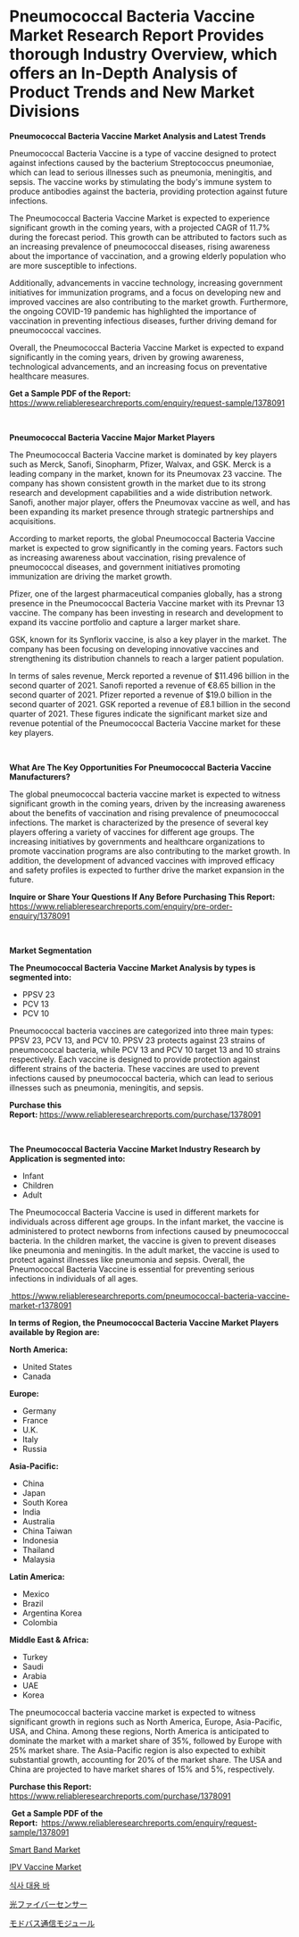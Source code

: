 <p><h1>Pneumococcal Bacteria Vaccine Market Research Report Provides thorough Industry Overview, which offers an In-Depth Analysis of Product Trends and New Market Divisions</h1></p><p><strong>Pneumococcal Bacteria Vaccine Market Analysis and Latest Trends</strong></p>
<p><p>Pneumococcal Bacteria Vaccine is a type of vaccine designed to protect against infections caused by the bacterium Streptococcus pneumoniae, which can lead to serious illnesses such as pneumonia, meningitis, and sepsis. The vaccine works by stimulating the body's immune system to produce antibodies against the bacteria, providing protection against future infections.</p><p>The Pneumococcal Bacteria Vaccine Market is expected to experience significant growth in the coming years, with a projected CAGR of 11.7% during the forecast period. This growth can be attributed to factors such as an increasing prevalence of pneumococcal diseases, rising awareness about the importance of vaccination, and a growing elderly population who are more susceptible to infections.</p><p>Additionally, advancements in vaccine technology, increasing government initiatives for immunization programs, and a focus on developing new and improved vaccines are also contributing to the market growth. Furthermore, the ongoing COVID-19 pandemic has highlighted the importance of vaccination in preventing infectious diseases, further driving demand for pneumococcal vaccines.</p><p>Overall, the Pneumococcal Bacteria Vaccine Market is expected to expand significantly in the coming years, driven by growing awareness, technological advancements, and an increasing focus on preventative healthcare measures.</p></p>
<p><strong>Get a Sample PDF of the Report:&nbsp;</strong> <a href="https://www.reliableresearchreports.com/enquiry/request-sample/1378091">https://www.reliableresearchreports.com/enquiry/request-sample/1378091</a></p>
<p>&nbsp;</p>
<p><strong>Pneumococcal Bacteria Vaccine Major Market Players</strong></p>
<p><p>The Pneumococcal Bacteria Vaccine market is dominated by key players such as Merck, Sanofi, Sinopharm, Pfizer, Walvax, and GSK. Merck is a leading company in the market, known for its Pneumovax 23 vaccine. The company has shown consistent growth in the market due to its strong research and development capabilities and a wide distribution network. Sanofi, another major player, offers the Pneumovax vaccine as well, and has been expanding its market presence through strategic partnerships and acquisitions.</p><p>According to market reports, the global Pneumococcal Bacteria Vaccine market is expected to grow significantly in the coming years. Factors such as increasing awareness about vaccination, rising prevalence of pneumococcal diseases, and government initiatives promoting immunization are driving the market growth.</p><p>Pfizer, one of the largest pharmaceutical companies globally, has a strong presence in the Pneumococcal Bacteria Vaccine market with its Prevnar 13 vaccine. The company has been investing in research and development to expand its vaccine portfolio and capture a larger market share.</p><p>GSK, known for its Synflorix vaccine, is also a key player in the market. The company has been focusing on developing innovative vaccines and strengthening its distribution channels to reach a larger patient population.</p><p>In terms of sales revenue, Merck reported a revenue of $11.496 billion in the second quarter of 2021. Sanofi reported a revenue of €8.65 billion in the second quarter of 2021. Pfizer reported a revenue of $19.0 billion in the second quarter of 2021. GSK reported a revenue of £8.1 billion in the second quarter of 2021. These figures indicate the significant market size and revenue potential of the Pneumococcal Bacteria Vaccine market for these key players.</p></p>
<p>&nbsp;</p>
<p><strong>What Are The Key Opportunities For Pneumococcal Bacteria Vaccine Manufacturers?</strong></p>
<p><p>The global pneumococcal bacteria vaccine market is expected to witness significant growth in the coming years, driven by the increasing awareness about the benefits of vaccination and rising prevalence of pneumococcal infections. The market is characterized by the presence of several key players offering a variety of vaccines for different age groups. The increasing initiatives by governments and healthcare organizations to promote vaccination programs are also contributing to the market growth. In addition, the development of advanced vaccines with improved efficacy and safety profiles is expected to further drive the market expansion in the future.</p></p>
<p><strong>Inquire or Share Your Questions If Any Before Purchasing This Report:</strong> <a href="https://www.reliableresearchreports.com/enquiry/pre-order-enquiry/1378091">https://www.reliableresearchreports.com/enquiry/pre-order-enquiry/1378091</a></p>
<p>&nbsp;</p>
<p><strong>Market Segmentation</strong></p>
<p><strong>The Pneumococcal Bacteria Vaccine Market Analysis by types is segmented into:</strong></p>
<p><ul><li>PPSV 23</li><li>PCV 13</li><li>PCV 10</li></ul></p>
<p><p>Pneumococcal bacteria vaccines are categorized into three main types: PPSV 23, PCV 13, and PCV 10. PPSV 23 protects against 23 strains of pneumococcal bacteria, while PCV 13 and PCV 10 target 13 and 10 strains respectively. Each vaccine is designed to provide protection against different strains of the bacteria. These vaccines are used to prevent infections caused by pneumococcal bacteria, which can lead to serious illnesses such as pneumonia, meningitis, and sepsis.</p></p>
<p><strong>Purchase this Report:&nbsp;</strong><a href="https://www.reliableresearchreports.com/purchase/1378091">https://www.reliableresearchreports.com/purchase/1378091</a></p>
<p>&nbsp;</p>
<p><strong>The Pneumococcal Bacteria Vaccine Market Industry Research by Application is segmented into:</strong></p>
<p><ul><li>Infant</li><li>Children</li><li>Adult</li></ul></p>
<p><p>The Pneumococcal Bacteria Vaccine is used in different markets for individuals across different age groups. In the infant market, the vaccine is administered to protect newborns from infections caused by pneumococcal bacteria. In the children market, the vaccine is given to prevent diseases like pneumonia and meningitis. In the adult market, the vaccine is used to protect against illnesses like pneumonia and sepsis. Overall, the Pneumococcal Bacteria Vaccine is essential for preventing serious infections in individuals of all ages.</p></p>
<p><a href="https://www.reliableresearchreports.com/pneumococcal-bacteria-vaccine-market-r1378091">&nbsp;https://www.reliableresearchreports.com/pneumococcal-bacteria-vaccine-market-r1378091</a></p>
<p><strong>In terms of Region, the Pneumococcal Bacteria Vaccine Market Players available by Region are:</strong></p>
<p>
    <p> <strong> North America: </strong>
        <ul>
            <li>United States</li>
            <li>Canada</li>
        </ul>
        </p> 
    <p> <strong> Europe: </strong>
        <ul>
            <li>Germany</li>
            <li>France</li>
            <li>U.K.</li>
            <li>Italy</li>
            <li>Russia</li>
        </ul>
        </p> 
    <p> <strong> Asia-Pacific: </strong>
        <ul>
            <li>China</li>
            <li>Japan</li>
            <li>South Korea</li>
            <li>India</li>
            <li>Australia</li>
            <li>China Taiwan</li>
            <li>Indonesia</li>
            <li>Thailand</li>
            <li>Malaysia</li>
        </ul>
        </p> 
    <p> <strong> Latin America: </strong>
        <ul>
            <li>Mexico</li>
            <li>Brazil</li>
            <li>Argentina Korea</li>
            <li>Colombia</li>
        </ul>
        </p> 
    <p> <strong> Middle East & Africa: </strong>
        <ul>
            <li>Turkey</li>
            <li>Saudi</li>
            <li>Arabia</li>
            <li>UAE</li>
            <li>Korea</li>
        </ul>
    </p>
    </p>
<p><p>The pneumococcal bacteria vaccine market is expected to witness significant growth in regions such as North America, Europe, Asia-Pacific, USA, and China. Among these regions, North America is anticipated to dominate the market with a market share of 35%, followed by Europe with 25% market share. The Asia-Pacific region is also expected to exhibit substantial growth, accounting for 20% of the market share. The USA and China are projected to have market shares of 15% and 5%, respectively.</p></p>
<p><strong>Purchase this Report: </strong><a href="https://www.reliableresearchreports.com/purchase/1378091">https://www.reliableresearchreports.com/purchase/1378091</a></p>
<p>&nbsp;<strong>Get a Sample PDF of the Report:&nbsp;&nbsp;</strong><a href="https://www.reliableresearchreports.com/enquiry/request-sample/1378091">https://www.reliableresearchreports.com/enquiry/request-sample/1378091</a></p>
<p><strong></strong></p>
<p><p><a href="https://www.linkedin.com/pulse/smart-band-market-trends-forecast-competitive-analysis-7njle">Smart Band Market</a></p><p><a href="https://github.com/beatblasta/Market-Research-Report-List-3/blob/main/ipv-vaccine-market.md">IPV Vaccine Market</a></p><p><a href="https://medium.com/@hermanokutneva7878567/%EA%B8%89%EC%8B%9D-%EB%8C%80%EC%B2%B4-%EB%B0%94-%EC%8B%9C%EC%9E%A5-%EC%A0%84%EB%A7%9D-%EC%82%B0%EC%97%85-%EA%B0%9C%EC%9A%94-%EB%B0%8F-%EC%98%88%EC%B8%A1-2024%EB%85%84%EB%B6%80%ED%84%B0-2031%EB%85%84%EA%B9%8C%EC%A7%80-49118fb249f4">식사 대용 바</a></p><p><a href="https://github.com/RaeJenkins1952/Market-Research-Report-List-1/blob/main/431692659045.md">光ファイバーセンサー</a></p><p><a href="https://github.com/andrade7361/Market-Research-Report-List-1/blob/main/754162059044.md">モドバス通信モジュール</a></p></p>